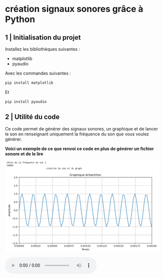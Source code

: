 # création signaux sonores grâce à Python

## 1 | Initialisation du projet

Installez les bibliothèques suivantes :

- matplotlib
- pyaudio

Avec les commandes suivantes :

```python
pip install matplotlib
```

Et

```python
pip install pyaudio
```

## 2 | Utilité du code 

Ce code permet de générer des signaux sonores, un graphique et de lancer le son en renseignant uniquement la fréquence du son que vous voulez générer.

**Voici un exemple de ce que renvoi ce code en plus de générer un fichier sonore et de le lire**

![Alt text](image.png)

![Alt text](Son3.wav)
 
